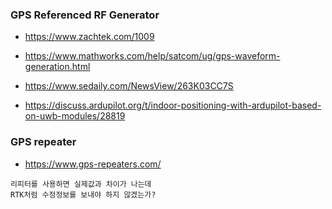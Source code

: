 

### GPS Referenced RF Generator 


- https://www.zachtek.com/1009


- https://www.mathworks.com/help/satcom/ug/gps-waveform-generation.html

- https://www.sedaily.com/NewsView/263K03CC7S

- https://discuss.ardupilot.org/t/indoor-positioning-with-ardupilot-based-on-uwb-modules/28819




### GPS repeater

 - https://www.gps-repeaters.com/

```
리피터를 사용하면 실제값과 차이가 나는데
RTK처럼 수정정보를 보내야 하지 않겠는가?

```
